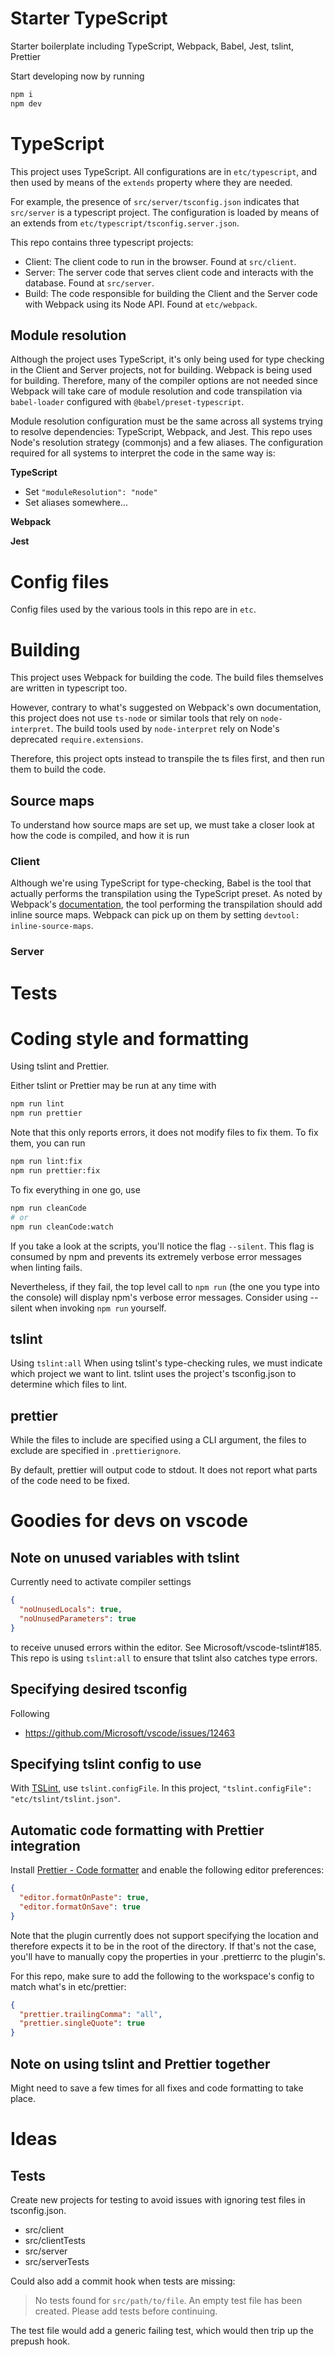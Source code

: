 # Starter TypeScript

Starter boilerplate including TypeScript, Webpack, Babel, Jest, tslint, Prettier

Start developing now by running

```sh
npm i
npm dev
```

# TypeScript

This project uses TypeScript. All configurations are in `etc/typescript`, and then used by means of the `extends` property where they are needed.

For example, the presence of `src/server/tsconfig.json` indicates that `src/server` is a typescript project. The configuration is loaded by means of an extends from `etc/typescript/tsconfig.server.json`.

This repo contains three typescript projects:

* Client: The client code to run in the browser. Found at `src/client`.
* Server: The server code that serves client code and interacts with the database. Found at `src/server`.
* Build: The code responsible for building the Client and the Server code with Webpack using its Node API. Found at `etc/webpack`.

## Module resolution

Although the project uses TypeScript, it's only being used for type checking in the Client and Server projects, not for building. Webpack is being used for building. Therefore, many of the compiler options are not needed since Webpack will take care of module resolution and code transpilation via `babel-loader` configured with `@babel/preset-typescript`.

Module resolution configuration must be the same across all systems trying to resolve dependencies: TypeScript, Webpack, and Jest. This repo uses Node's resolution strategy (commonjs) and a few aliases. The configuration required for all systems to interpret the code in the same way is:

**TypeScript**

* Set `"moduleResolution": "node"`
* Set aliases somewhere...

**Webpack**

**Jest**

# Config files

Config files used by the various tools in this repo are in `etc`.

# Building

This project uses Webpack for building the code. The build files themselves are written in typescript too.

However, contrary to what's suggested on Webpack's own documentation, this project does not use `ts-node` or similar tools that rely on `node-interpret`. The build tools used by `node-interpret` rely on Node's deprecated `require.extensions`.

Therefore, this project opts instead to transpile the ts files first, and then run them to build the code.

## Source maps

To understand how source maps are set up, we must take a closer look at how the code is compiled, and how it is run

### Client

Although we're using TypeScript for type-checking, Babel is the tool that actually performs the transpilation using the TypeScript preset. As noted by Webpack's [documentation](https://webpack.js.org/guides/typescript/#source-maps), the tool performing the transpilation should add inline source maps. Webpack can pick up on them by setting `devtool: inline-source-maps`.

### Server

# Tests

# Coding style and formatting

Using tslint and Prettier.

Either tslint or Prettier may be run at any time with

```sh
npm run lint
npm run prettier
```

Note that this only reports errors, it does not modify files to fix them. To fix them, you can run

```sh
npm run lint:fix
npm run prettier:fix
```

To fix everything in one go, use

```sh
npm run cleanCode
# or
npm run cleanCode:watch
```

If you take a look at the scripts, you'll notice the flag `--silent`. This flag is consumed by npm and prevents its extremely verbose error messages when linting fails.

Nevertheless, if they fail, the top level call to `npm run` (the one you type into the console) will display npm's verbose error messages. Consider using --silent when invoking `npm run` yourself.

## tslint

Using `tslint:all` When using tslint's type-checking rules, we must indicate which project we want to lint. tslint uses the project's tsconfig.json to determine which files to lint.

## prettier

While the files to include are specified using a CLI argument, the files to exclude are specified in `.prettierignore`.

By default, prettier will output code to stdout. It does not report what parts of the code need to be fixed.

# Goodies for devs on vscode

## Note on unused variables with tslint

Currently need to activate compiler settings

```json
{
  "noUnusedLocals": true,
  "noUnusedParameters": true
}
```

to receive unused errors within the editor. See Microsoft/vscode-tslint#185. This repo is using `tslint:all` to ensure that tslint also catches type errors.

## Specifying desired tsconfig

Following

* https://github.com/Microsoft/vscode/issues/12463

## Specifying tslint config to use

With [TSLint](https://marketplace.visualstudio.com/items?itemName=eg2.tslint), use `tslint.configFile`. In this project, `"tslint.configFile": "etc/tslint/tslint.json"`.

## Automatic code formatting with Prettier integration

Install [Prettier - Code formatter](https://marketplace.visualstudio.com/items?itemName=esbenp.prettier-vscode) and enable the following editor preferences:

```json
{
  "editor.formatOnPaste": true,
  "editor.formatOnSave": true
}
```

Note that the plugin currently does not support specifying the location and therefore expects it to be in the root of the directory. If that's not the case, you'll have to manually copy the properties in your .prettierrc to the plugin's.

For this repo, make sure to add the following to the workspace's config to match what's in etc/prettier:

```json
{
  "prettier.trailingComma": "all",
  "prettier.singleQuote": true
}
```

## Note on using tslint and Prettier together

Might need to save a few times for all fixes and code formatting to take place.

# Ideas

## Tests

Create new projects for testing to avoid issues with ignoring test files in tsconfig.json.

* src/client
* src/clientTests
* src/server
* src/serverTests

Could also add a commit hook when tests are missing:

> No tests found for `src/path/to/file`. An empty test file has been created. Please add tests before continuing.

The test file would add a generic failing test, which would then trip up the prepush hook.
